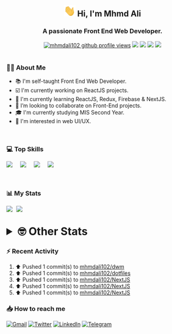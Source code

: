 <h2 align="center"><img src="./Hi.gif" width="30px" height="30px"> Hi, I'm Mhmd Ali</h2>

<h3 align="center">A passionate Front End Web Developer.</h3>

<div align="center">
  <a href="#"><img src="https://komarev.com/ghpvc/?username=mhmdali102&style=for-the-badge&logo=" alt="mhmdali102 github profile views" /></a>
  <a href="https://www.linux.org"><img src="https://img.shields.io/badge/OS-Linux-e06c75?style=for-the-badge&logo=linux" /></a>
	<a href="https://archlinux.org"><img src="https://img.shields.io/badge/DISTRO-Arch-56b6c2?style=for-the-badge&logo=arch-linux" /></a>
	<a href="https://dwm.suckless.org"><img src="https://img.shields.io/badge/WM-DWM-005577?style=for-the-badge&logo=dwm" /></a>
	<a href="https://neovim.io"><img src="https://img.shields.io/badge/IDE-Neovim-98c379?style=for-the-badge&logo=neovim" /></a>
</div>

<br>

### :man_technologist: About Me

- :books: I'm self-taught Front End Web Developer.
- :ballot_box_with_check: I'm currently working on ReactJS projects.
- :dart: I'm currently learning ReactJS, Redux, Firebase & NextJS.
- :eyes: I’m looking to collaborate on Front-End projects.
- :mortar_board: I'm currently studying MIS Second Year.
- :art: I'm interested in web UI/UX.

<br>

### :computer: Top Skills

<div style="display:flex;">
<img width ='36px' src ='https://raw.githubusercontent.com/rahulbanerjee26/githubAboutMeGenerator/main/icons/html.svg' />
<img width ='36px' src ='https://raw.githubusercontent.com/rahulbanerjee26/githubAboutMeGenerator/main/icons/css.svg' />
<img width ='36px' src ='https://raw.githubusercontent.com/rahulbanerjee26/githubAboutMeGenerator/main/icons/javascript.svg' />
<img width ='36px' src ='https://raw.githubusercontent.com/rahulbanerjee26/githubAboutMeGenerator/main/icons/reactjs.svg' />
</div>

<br>
<br>

### :bar_chart: My Stats

<img src="https://github-readme-stats.vercel.app/api?username=mhmdali102&show_icons=true&locale=en" width="49%" /><span style="display:inline-block;width:2%"></span><img src="https://github-readme-streak-stats.herokuapp.com/?user=mhmdali102&" width="49%" />

<br>

<details>
<summary style="font-size: 1.75rem; font-weight: bold;"><strong style="font-size: 1.75rem; font-weight: bold;"> 🤓 Other Stats </strong></summary>
<br>

<!--START_SECTION:waka-->
![Lines of code](https://img.shields.io/badge/From%20Hello%20World%20I%27ve%20Written-239%20Thousand%20lines%20of%20code-blue)

**🐱 My GitHub Data** 

> 🏆 623 Contributions in the Year 2022
 > 
> 📦 331.2 kB Used in GitHub's Storage 
 > 
> 💼 Opted to Hire
 > 
> 📜 18 Public Repositories 
 > 
> 🔑 6 Private Repositories  
 > 
**I'm a Night 🦉** 

```text
🌞 Morning    79 commits     ██░░░░░░░░░░░░░░░░░░░░░░░   9.55% 
🌆 Daytime    183 commits    █████░░░░░░░░░░░░░░░░░░░░   22.13% 
🌃 Evening    352 commits    ██████████░░░░░░░░░░░░░░░   42.56% 
🌙 Night      213 commits    ██████░░░░░░░░░░░░░░░░░░░   25.76%

```
📅 **I'm Most Productive on Monday** 

```text
Monday       165 commits    █████░░░░░░░░░░░░░░░░░░░░   19.95% 
Tuesday      102 commits    ███░░░░░░░░░░░░░░░░░░░░░░   12.33% 
Wednesday    111 commits    ███░░░░░░░░░░░░░░░░░░░░░░   13.42% 
Thursday     91 commits     ██░░░░░░░░░░░░░░░░░░░░░░░   11.0% 
Friday       88 commits     ██░░░░░░░░░░░░░░░░░░░░░░░   10.64% 
Saturday     127 commits    ███░░░░░░░░░░░░░░░░░░░░░░   15.36% 
Sunday       143 commits    ████░░░░░░░░░░░░░░░░░░░░░   17.29%

```


📊 **This Week I Spent My Time On** 

```text
⌚︎ Time Zone: Asia/Beirut

💬 Programming Languages: 
TypeScript               6 hrs 9 mins        ██████████░░░░░░░░░░░░░░░   40.15% 
JavaScript               4 hrs 27 mins       ███████░░░░░░░░░░░░░░░░░░   29.05% 
Lua                      1 hr 19 mins        ██░░░░░░░░░░░░░░░░░░░░░░░   8.63% 
C                        54 mins             █░░░░░░░░░░░░░░░░░░░░░░░░   5.89% 
JSON                     38 mins             █░░░░░░░░░░░░░░░░░░░░░░░░   4.21%

🔥 Editors: 
Neovim                   15 hrs 20 mins      █████████████████████████   100.0%

🐱‍💻 Projects: 
NextJS                   5 hrs 13 mins       ████████░░░░░░░░░░░░░░░░░   34.08% 
xerolinux.xyz            4 hrs 3 mins        ██████░░░░░░░░░░░░░░░░░░░   26.44% 
mhmdali102               2 hrs 59 mins       █████░░░░░░░░░░░░░░░░░░░░   19.53% 
dwm                      1 hr 15 mins        ██░░░░░░░░░░░░░░░░░░░░░░░   8.25% 
canadiansouq.com         47 mins             █░░░░░░░░░░░░░░░░░░░░░░░░   5.2%

💻 Operating System: 
Linux                    15 hrs 20 mins      █████████████████████████   100.0%

```

**I Mostly Code in JavaScript** 

```text
JavaScript               12 repos            ██████████████░░░░░░░░░░░   57.14% 
Python                   3 repos             ███░░░░░░░░░░░░░░░░░░░░░░   14.29% 
HTML                     1 repo              █░░░░░░░░░░░░░░░░░░░░░░░░   4.76% 
PHP                      1 repo              █░░░░░░░░░░░░░░░░░░░░░░░░   4.76% 
CSS                      1 repo              █░░░░░░░░░░░░░░░░░░░░░░░░   4.76%

```



 Last Updated on 20/08/2022 18:50:38 UTC
<!--END_SECTION:waka-->

</details>

### :zap: Recent Activity

<!--RECENT_ACTIVITY:start-->
1. ⬆️ Pushed 1 commit(s) to [mhmdali102/dwm](https://github.com/mhmdali102/dwm)
2. ⬆️ Pushed 1 commit(s) to [mhmdali102/dotfiles](https://github.com/mhmdali102/dotfiles)
3. ⬆️ Pushed 1 commit(s) to [mhmdali102/NextJS](https://github.com/mhmdali102/NextJS)
4. ⬆️ Pushed 1 commit(s) to [mhmdali102/NextJS](https://github.com/mhmdali102/NextJS)
5. ⬆️ Pushed 1 commit(s) to [mhmdali102/NextJS](https://github.com/mhmdali102/NextJS)
<!--RECENT_ACTIVITY:end-->

### :inbox_tray: How to reach me

[![Gmail](https://img.shields.io/badge/Gmail-D14836?style=for-the-badge&logo=gmail&logoColor=white)](mailto:mhmdalihsen102@gmail.com)
[![Twitter](https://img.shields.io/badge/Twitter-1DA1F2?style=for-the-badge&logo=twitter&logoColor=white)](https://twitter.com/MhmdAliHsen)
[![LinkedIn](https://img.shields.io/badge/LinkedIn-0077B5?style=for-the-badge&logo=linkedin&logoColor=white)](https://www.linkedin.com/in/mhmd-ali-hsen-66b0671b7/)
[![Telegram](https://img.shields.io/badge/Telegram-2CA5E0?style=for-the-badge&logo=telegram&logoColor=white&bgColor=black)](https://t.me/mhmdalihsen)
